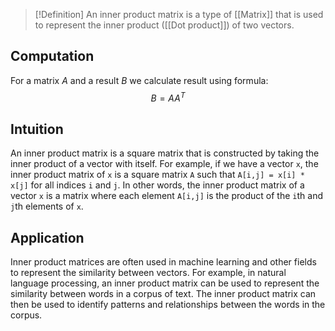 > [!Definition]
> An inner product matrix is a type of [[Matrix]] that is used to represent the inner product ([[Dot product]]) of two vectors. 

## Computation
For a matrix $A$ and a result $B$ we calculate result using formula:
$$B=A{A}^T$$

## Intuition
An inner product matrix is a square matrix that is constructed by taking the inner product of a vector with itself. For example, if we have a vector `x`, the inner product matrix of `x` is a square matrix `A` such that `A[i,j] = x[i] * x[j]` for all indices `i` and `j`. In other words, the inner product matrix of a vector `x` is a matrix where each element `A[i,j]` is the product of the `i`th and `j`th elements of `x`.

## Application
Inner product matrices are often used in machine learning and other fields to represent the similarity between vectors. For example, in natural language processing, an inner product matrix can be used to represent the similarity between words in a corpus of text. The inner product matrix can then be used to identify patterns and relationships between the words in the corpus.
